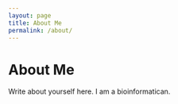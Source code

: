 ```yaml
---
layout: page
title: About Me
permalink: /about/
---
```


# About Me
Write about yourself here.
I am a bioinformatican.

